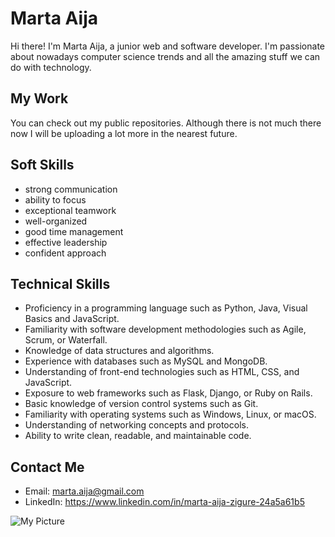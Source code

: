 # Marta Aija

Hi there! I'm Marta Aija, a junior web and software developer. I'm passionate about nowadays computer science trends and all the amazing stuff we can do with technology.

## My Work

You can check out my public repositories. Although there is not much there now I will be uploading a lot more in the nearest future.

## Soft Skills

- strong communication
- ability to focus
- exceptional teamwork
- well-organized 
- good time management
- effective leadership
- confident approach

## Technical Skills
- Proficiency in a programming language such as Python, Java, Visual Basics and JavaScript.
- Familiarity with software development methodologies such as Agile, Scrum, or Waterfall.
- Knowledge of data structures and algorithms.
- Experience with databases such as MySQL and MongoDB.
- Understanding of front-end technologies such as HTML, CSS, and JavaScript.
- Exposure to web frameworks such as Flask, Django, or Ruby on Rails.
- Basic knowledge of version control systems such as Git.
- Familiarity with operating systems such as Windows, Linux, or macOS.
- Understanding of networking concepts and protocols.
- Ability to write clean, readable, and maintainable code.

## Contact Me

- Email: marta.aija@gmail.com
- LinkedIn: https://www.linkedin.com/in/marta-aija-zigure-24a5a61b5

![My Picture](https://media.licdn.com/dms/image/D4D03AQF_V74E0oKjcA/profile-displayphoto-shrink_200_200/0/1668636688303?e=1681344000&v=beta&t=_SiJRIfA7Hzk_4OGkFc4PJaZcIPnzSIFm6XweOIeYWM)
